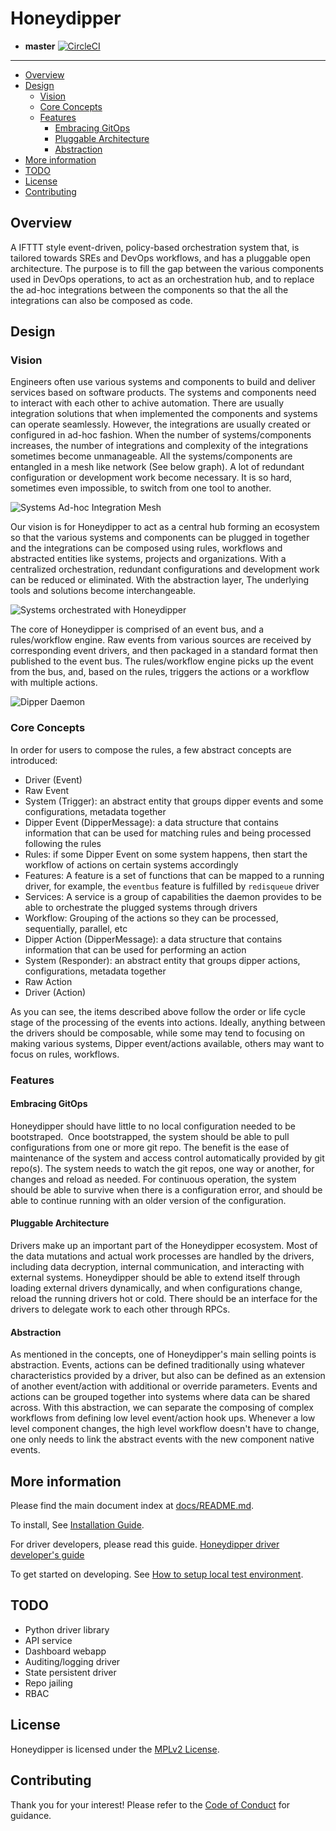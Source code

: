 # Honeydipper

 * **master** [![CircleCI](https://circleci.com/gh/honeydipper/honeydipper.svg?style=svg)](https://circleci.com/gh/honeydipper/honeydipper)

---

<!-- toc -->

- [Overview](#overview)
- [Design](#design)
  * [Vision](#vision)
  * [Core Concepts](#core-concepts)
  * [Features](#features)
    + [Embracing GitOps](#embracing-gitops)
    + [Pluggable Architecture](#pluggable-architecture)
    + [Abstraction](#abstraction)
- [More information](#more-information)
- [TODO](#todo)
- [License](#license)
- [Contributing](#contributing)

<!-- tocstop -->

## Overview
A IFTTT style event-driven, policy-based orchestration system that, is tailored towards SREs and DevOps workflows, and has a pluggable open architecture. The purpose is to fill the gap between the various components used in DevOps operations, to act as an orchestration hub, and to replace the ad-hoc integrations between the components so that the all the integrations can also be composed as code.

## Design

### Vision
Engineers often use various systems and components to build and deliver services based on software products. The systems and components need to interact with each other to achive automation. There are usually integration solutions that when implemented the components and systems can operate seamlessly. However, the integrations are usually created or configured in ad-hoc fashion. When the number of systems/components increases, the number of integrations and complexity of the integrations sometimes become unmanageable. All the systems/components are entangled in a mesh like network (See below graph). A lot of redundant configuration or development work become necessary. It is so hard, sometimes even impossible, to switch from one tool to another.

![Systems Ad-hoc Integration Mesh](./docs/DevOpsSystemsAd-hocIntegrationMesh.png)

Our vision is for Honeydipper to act as a central hub forming an ecosystem so that the various systems and components can be plugged in together and the integrations can be composed using rules, workflows and abstracted entities like systems, projects and organizations. With a centralized orchestration, redundant configurations and development work can be reduced or eliminated. With the abstraction layer, The underlying tools and solutions become interchangeable.

![Systems orchestrated with Honeydipper](./docs/DevOpsSystemsHoneydipper.png)

The core of Honeydipper is comprised of an event bus, and a rules/workflow engine. Raw events from various sources are received by corresponding event drivers, and then packaged in a standard format then published to the event bus. The rules/workflow engine picks up the event from the bus, and, based on the rules, triggers the actions or a workflow with multiple actions.

![Dipper Daemon](./docs/DipperDaemon.png)

### Core Concepts
In order for users to compose the rules, a few abstract concepts are introduced:

 * Driver (Event)
 * Raw Event
 * System (Trigger): an abstract entity that groups dipper events and some configurations, metadata together
 * Dipper Event (DipperMessage): a data structure that contains information that can be used for matching rules and being processed following the rules
 * Rules: if some Dipper Event on some system happens, then start the workflow of actions on certain systems accordingly
 * Features: A feature is a set of functions that can be mapped to a running driver, for example, the `eventbus` feature is fulfilled by `redisqueue` driver
 * Services: A service is a group of capabilities the daemon provides to be able to orchestrate the plugged systems through drivers 
 * Workflow: Grouping of the actions so they can be processed, sequentially, parallel, etc
 * Dipper Action (DipperMessage): a data structure that contains information that can be used for performing an action
 * System (Responder): an abstract entity that groups dipper actions, configurations, metadata together
 * Raw Action
 * Driver (Action)

As you can see, the items described above follow the order or life cycle stage of the processing of the events into actions. Ideally, anything between the drivers should be composable, while some may tend to focusing on making various systems, Dipper event/actions available, others may want to focus on rules, workflows.

### Features

#### Embracing GitOps
Honeydipper should have little to no local configuration needed to be bootstraped.  Once bootstrapped, the system should be able to pull configurations from one or more git repo. The benefit is the ease of maintenance of the system and access control automatically provided by git repo(s). The system needs to watch the git repos, one way or another, for changes and reload as needed. For continuous operation, the system should be able to survive when there is a configuration error, and should be able to continue running with an older version of the configuration.

#### Pluggable Architecture
Drivers make up an important part of the Honeydipper ecosystem. Most of the data mutations and actual work processes are handled by the drivers, including data decryption, internal communication, and interacting with external systems. Honeydipper should be able to extend itself through loading external drivers dynamically, and when configurations change, reload the running drivers hot or cold. There should be an interface for the drivers to delegate work to each other through RPCs.

#### Abstraction
As mentioned in the concepts, one of Honeydipper's main selling points is abstraction. Events, actions can be defined traditionally using whatever characteristics provided by a driver, but also can be defined as an extension of another event/action with additional or override parameters. Events and actions can be grouped together into systems where data can be shared across. With this abstraction, we can separate the composing of complex workflows from defining low level event/action hook ups. Whenever a low level component changes, the high level workflow doesn't have to change, one only needs to link the abstract events with the new component native events.

## More information

Please find the main document index at [docs/README.md](./docs/README.md).

To install, See [Installation Guide](./docs/INSTALL.md).

For driver developers, please read this guide. [Honeydipper driver developer's guide](./docs/developer.md)

To get started on developing. See [How to setup local test environment](./docs/howtos/setup_local.md).

## TODO
 * Python driver library
 * API service
 * Dashboard webapp
 * Auditing/logging driver
 * State persistent driver
 * Repo jailing
 * RBAC

## License

Honeydipper is licensed under the [MPLv2 License](./LICENSE).

## Contributing

Thank you for your interest! Please refer to the [Code of Conduct](./CODE_OF_CONDUCT.md) for guidance.
